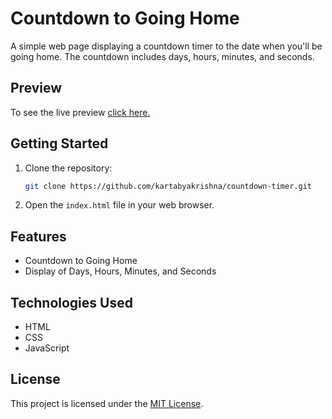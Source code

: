 # Countdown to Going Home

A simple web page displaying a countdown timer to the date when you'll be going home. The countdown includes days, hours, minutes, and seconds.

## Preview

To see the live preview [click here.](https://countdown-timer-seven-delta.vercel.app/)

## Getting Started

1. Clone the repository:

   ```bash
   git clone https://github.com/kartabyakrishna/countdown-timer.git
   ```

2. Open the `index.html` file in your web browser.

## Features

- Countdown to Going Home
- Display of Days, Hours, Minutes, and Seconds

## Technologies Used

- HTML
- CSS
- JavaScript

## License

This project is licensed under the [MIT License](LICENSE).
```